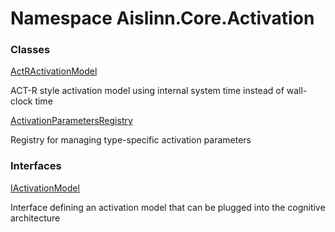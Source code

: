 # <a id="Aislinn_Core_Activation"></a> Namespace Aislinn.Core.Activation

### Classes

 [ActRActivationModel](Aislinn.Core.Activation.ActRActivationModel.md)

ACT-R style activation model using internal system time instead of wall-clock time

 [ActivationParametersRegistry](Aislinn.Core.Activation.ActivationParametersRegistry.md)

Registry for managing type-specific activation parameters

### Interfaces

 [IActivationModel](Aislinn.Core.Activation.IActivationModel.md)

Interface defining an activation model that can be plugged into the cognitive architecture

